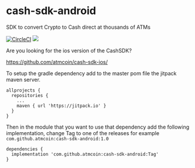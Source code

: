 # cash-sdk-android
SDK to convert Crypto to Cash direct at thousands of ATMs

[![CircleCI](https://circleci.com/gh/atmcoin/cash-sdk-android.svg?style=svg)](https://circleci.com/gh/atmcoin/cash-sdk-android)
[![](https://jitpack.io/v/atmcoin/cash-sdk-android.svg)](https://jitpack.io/#atmcoin/cash-sdk-android)

Are you looking for the ios version of the CashSDK? 

https://github.com/atmcoin/cash-sdk-ios/

To setup the gradle dependency add to the master pom file the jitpack maven server.

```
allprojects {
  repositories {
    ...
    maven { url 'https://jitpack.io' }
  }
}
```

Then in the module that you want to use that dependency add the following implementation, change Tag to one of the releases for example
`com.github.atmcoin:cash-sdk-android:1.0`

```
dependencies {
  implementation 'com.github.atmcoin:cash-sdk-android:Tag'
}
```
